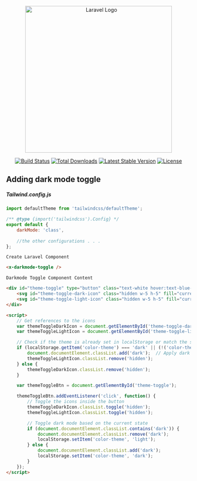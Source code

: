 <p align="center"><a href="https://laravel.com" target="_blank"><img src="https://raw.githubusercontent.com/laravel/art/master/logo-lockup/5%20SVG/2%20CMYK/1%20Full%20Color/laravel-logolockup-cmyk-red.svg" width="400" alt="Laravel Logo"></a></p>

<p align="center">
<a href="https://github.com/laravel/framework/actions"><img src="https://github.com/laravel/framework/workflows/tests/badge.svg" alt="Build Status"></a>
<a href="https://packagist.org/packages/laravel/framework"><img src="https://img.shields.io/packagist/dt/laravel/framework" alt="Total Downloads"></a>
<a href="https://packagist.org/packages/laravel/framework"><img src="https://img.shields.io/packagist/v/laravel/framework" alt="Latest Stable Version"></a>
<a href="https://packagist.org/packages/laravel/framework"><img src="https://img.shields.io/packagist/l/laravel/framework" alt="License"></a>
</p>

## Adding dark mode toggle

##### Tailwind.config.js

```javascript
import defaultTheme from 'tailwindcss/defaultTheme';

/** @type {import('tailwindcss').Config} */
export default {
    darkMode: 'class',
    
    //the other configurations . . .
};
```
``Create Laravel Component``
```html
<x-darkmode-toggle />
```
``Darkmode Toggle Component Content``
```html
<div id="theme-toggle" type="button" class="text-white hover:text-blue-950  bg-blue-950 dark:bg-white dark:text-blue-950 hover:bg-gray-100 dark:hover:bg-blue-950 dark:hover:text-white focus:outline-none focus:ring-4 focus:ring-gray-200 dark:focus:ring-gray-700 rounded-lg text-sm p-2.5 inline-block fixed bottom-10 right-10 z-10 border border-blue-950 transition ease-in-out delay-100">
    <svg id="theme-toggle-dark-icon" class="hidden w-5 h-5" fill="currentColor" viewBox="0 0 20 20" xmlns="http://www.w3.org/2000/svg"><path d="M17.293 13.293A8 8 0 016.707 2.707a8.001 8.001 0 1010.586 10.586z"></path></svg>
    <svg id="theme-toggle-light-icon" class="hidden w-5 h-5" fill="currentColor" viewBox="0 0 20 20" xmlns="http://www.w3.org/2000/svg"><path d="M10 2a1 1 0 011 1v1a1 1 0 11-2 0V3a1 1 0 011-1zm4 8a4 4 0 11-8 0 4 4 0 018 0zm-.464 4.95l.707.707a1 1 0 001.414-1.414l-.707-.707a1 1 0 00-1.414 1.414zm2.12-10.607a1 1 0 010 1.414l-.706.707a1 1 0 11-1.414-1.414l.707-.707a1 1 0 011.414 0zM17 11a1 1 0 100-2h-1a1 1 0 100 2h1zm-7 4a1 1 0 011 1v1a1 1 0 11-2 0v-1a1 1 0 011-1zM5.05 6.464A1 1 0 106.465 5.05l-.708-.707a1 1 0 00-1.414 1.414l.707.707zm1.414 8.486l-.707.707a1 1 0 01-1.414-1.414l.707-.707a1 1 0 011.414 1.414zM4 11a1 1 0 100-2H3a1 1 0 000 2h1z" fill-rule="evenodd" clip-rule="evenodd"></path></svg>
</div>

<script>
    // Get references to the icons
    var themeToggleDarkIcon = document.getElementById('theme-toggle-dark-icon');
    var themeToggleLightIcon = document.getElementById('theme-toggle-light-icon');

    // Check if the theme is already set in localStorage or match the system preference
    if (localStorage.getItem('color-theme') === 'dark' || (!('color-theme' in localStorage) && window.matchMedia('(prefers-color-scheme: dark)').matches)) {
        document.documentElement.classList.add('dark');  // Apply dark theme
        themeToggleLightIcon.classList.remove('hidden');
    } else {
        themeToggleDarkIcon.classList.remove('hidden');
    }

    var themeToggleBtn = document.getElementById('theme-toggle');

    themeToggleBtn.addEventListener('click', function() {
        // Toggle the icons inside the button
        themeToggleDarkIcon.classList.toggle('hidden');
        themeToggleLightIcon.classList.toggle('hidden');

        // Toggle dark mode based on the current state
        if (document.documentElement.classList.contains('dark')) {
            document.documentElement.classList.remove('dark');
            localStorage.setItem('color-theme', 'light');
        } else {
            document.documentElement.classList.add('dark');
            localStorage.setItem('color-theme', 'dark');
        }
    });
</script>
```


